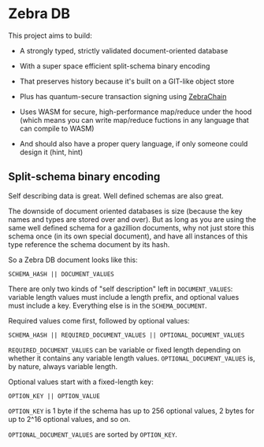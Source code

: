 # Zebra DB

This project aims to build:

* A strongly typed, strictly validated document-oriented database

* With a super space efficient split-schema binary encoding

* That preserves history because it's built on a GIT-like object store

* Plus has quantum-secure transaction signing using [ZebraChain](https://github.com/zebrafactory/zebrachain)

* Uses WASM for secure, high-performance map/reduce under the hood (which means you can write map/reduce fuctions in any language that can compile to WASM)

* And should also have a proper query language, if only someone could design it (hint, hint)


## Split-schema binary encoding

Self describing data is great. Well defined schemas are also great.

The downside of document oriented databases is size (because the key names and types are stored
over and over). But as long as you are using the same well defined schema for a gazillion
documents, why not just store this schema once (in its own special document), and have all
instances of this type reference the schema document by its hash.

So a Zebra DB document looks like this:

```
SCHEMA_HASH || DOCUMENT_VALUES
```

There are only two kinds of "self description" left in `DOCUMENT_VALUES`: variable length values
must include a length prefix, and optional values must include a key. Everything else is in the
`SCHEMA_DOCUMENT`.

Required values come first, followed by optional values:

```
SCHEMA_HASH || REQUIRED_DOCUMENT_VALUES || OPTIONAL_DOCUMENT_VALUES
```

`REQUIRED_DOCUMENT_VALUES` can be variable or fixed length depending on whether it contains
any variable length values. `OPTIONAL_DOCUMENT_VALUES` is, by nature, always variable length.

Optional values start with a fixed-length key:

```
OPTION_KEY || OPTION_VALUE
```

`OPTION_KEY` is 1 byte if the schema has up to 256 optional values, 2 bytes for up to 2^16 optional
values, and so on.

`OPTIONAL_DOCUMENT_VALUES` are sorted by `OPTION_KEY`.